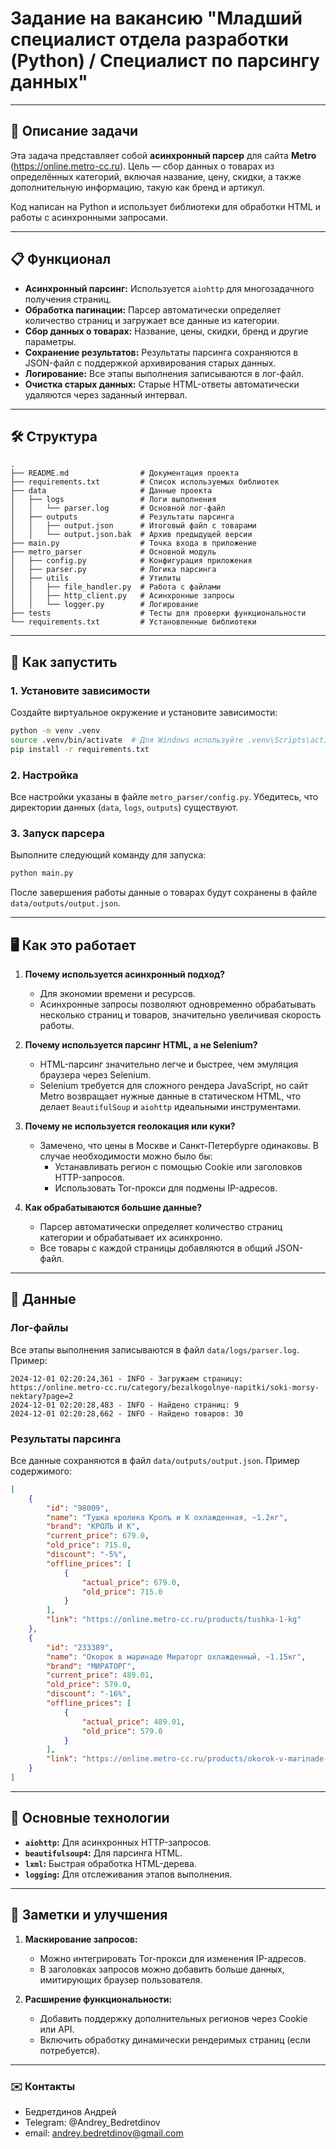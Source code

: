 # Задание на вакансию "Младший специалист отдела разработки (Python) / Специалист по парсингу данных"

---

## 📄 Описание задачи

Эта задача представляет собой **асинхронный парсер** для сайта **Metro** (https://online.metro-cc.ru). Цель — сбор данных о товарах из определённых категорий, включая название, цену, скидки, а также дополнительную информацию, такую как бренд и артикул.  

Код написан на Python и использует библиотеки для обработки HTML и работы с асинхронными запросами.  

---

## 📋 Функционал

- **Асинхронный парсинг:** Используется `aiohttp` для многозадачного получения страниц.
- **Обработка пагинации:** Парсер автоматически определяет количество страниц и загружает все данные из категории.
- **Сбор данных о товарах:** Название, цены, скидки, бренд и другие параметры.
- **Сохранение результатов:** Результаты парсинга сохраняются в JSON-файл с поддержкой архивирования старых данных.
- **Логирование:** Все этапы выполнения записываются в лог-файл.
- **Очистка старых данных:** Старые HTML-ответы автоматически удаляются через заданный интервал.

---

## 🛠️ Структура

```
.
├── README.md                # Документация проекта
├── requirements.txt         # Список используемых библиотек
├── data                     # Данные проекта
│   ├── logs                 # Логи выполнения
│   │   └── parser.log       # Основной лог-файл
│   ├── outputs              # Результаты парсинга
│   │   ├── output.json      # Итоговый файл с товарами
│   │   └── output.json.bak  # Архив предыдущей версии
├── main.py                  # Точка входа в приложение
├── metro_parser             # Основной модуль
│   ├── config.py            # Конфигурация приложения
│   ├── parser.py            # Логика парсинга
│   ├── utils                # Утилиты
│   │   ├── file_handler.py  # Работа с файлами
│   │   ├── http_client.py   # Асинхронные запросы
│   │   └── logger.py        # Логирование
├── tests                    # Тесты для проверки функциональности
└── requirements.txt         # Установленные библиотеки
```

---

## 🚀 Как запустить

### 1. Установите зависимости

Создайте виртуальное окружение и установите зависимости:

```bash
python -m venv .venv
source .venv/bin/activate  # Для Windows используйте .venv\Scripts\activate
pip install -r requirements.txt
```

### 2. Настройка

Все настройки указаны в файле `metro_parser/config.py`. Убедитесь, что директории данных (`data`, `logs`, `outputs`) существуют.

### 3. Запуск парсера

Выполните следующий команду для запуска:

```bash
python main.py
```

После завершения работы данные о товарах будут сохранены в файле `data/outputs/output.json`.

---

## 🖥️ Как это работает

1. **Почему используется асинхронный подход?**
   - Для экономии времени и ресурсов.
   - Асинхронные запросы позволяют одновременно обрабатывать несколько страниц и товаров, значительно увеличивая скорость работы.

2. **Почему используется парсинг HTML, а не Selenium?**
   - HTML-парсинг значительно легче и быстрее, чем эмуляция браузера через Selenium.
   - Selenium требуется для сложного рендера JavaScript, но сайт Metro возвращает нужные данные в статическом HTML, что делает `BeautifulSoup` и `aiohttp` идеальными инструментами.

3. **Почему не используется геолокация или куки?**
   - Замечено, что цены в Москве и Санкт-Петербурге одинаковы. В случае необходимости можно было бы:
     - Устанавливать регион с помощью Cookie или заголовков HTTP-запросов.
     - Использовать Tor-прокси для подмены IP-адресов.

4. **Как обрабатываются большие данные?**
   - Парсер автоматически определяет количество страниц категории и обрабатывает их асинхронно.
   - Все товары с каждой страницы добавляются в общий JSON-файл.

---

## 📂 Данные

### Лог-файлы

Все этапы выполнения записываются в файл `data/logs/parser.log`. Пример:

```
2024-12-01 02:20:24,361 - INFO - Загружаем страницу: https://online.metro-cc.ru/category/bezalkogolnye-napitki/soki-morsy-nektary?page=2
2024-12-01 02:20:28,483 - INFO - Найдено страниц: 9
2024-12-01 02:20:28,662 - INFO - Найдено товаров: 30
```

### Результаты парсинга

Все данные сохраняются в файл `data/outputs/output.json`. Пример содержимого:

```json
[
    {
        "id": "98009",
        "name": "Тушка кролика Кролъ и К охлажденная, ~1.2кг",
        "brand": "КРОЛЪ И К",
        "current_price": 679.0,
        "old_price": 715.0,
        "discount": "-5%",
        "offline_prices": [
            {
                "actual_price": 679.0,
                "old_price": 715.0
            }
        ],
        "link": "https://online.metro-cc.ru/products/tushka-1-kg"
    },
    {
        "id": "233389",
        "name": "Окорок в маринаде Мираторг охлажденный, ~1.15кг",
        "brand": "МИРАТОРГ",
        "current_price": 489.01,
        "old_price": 579.0,
        "discount": "-16%",
        "offline_prices": [
            {
                "actual_price": 489.01,
                "old_price": 579.0
            }
        ],
        "link": "https://online.metro-cc.ru/products/okorok-v-marinade-miratorg-ohlazhdennyy-115kg"
    }
]
```

---

## 🔧 Основные технологии

- **`aiohttp`:** Для асинхронных HTTP-запросов.
- **`beautifulsoup4`:** Для парсинга HTML.
- **`lxml`:** Быстрая обработка HTML-дерева.
- **`logging`:** Для отслеживания этапов выполнения.

---

## 🚧 Заметки и улучшения

1. **Маскирование запросов:**
   - Можно интегрировать Tor-прокси для изменения IP-адресов.
   - В заголовках запросов можно добавить больше данных, имитирующих браузер пользователя.

2. **Расширение функциональности:**
   - Добавить поддержку дополнительных регионов через Cookie или API.
   - Включить обработку динамически рендеримых страниц (если потребуется).

---

### ✉️ Контакты

- Бедретдинов Андрей
- Telegram: @Andrey_Bedretdinov
- email: andrey.bedretdinov@gmail.com
